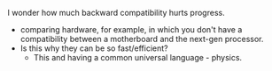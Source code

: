 I wonder how much backward compatibility hurts progress.

* comparing hardware, for example, in which you don't have a compatibility between a motherboard and the next-gen processor.
* Is this why they can be so fast/efficient?
  * This and having a common universal language - physics.
